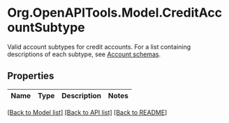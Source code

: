 # Org.OpenAPITools.Model.CreditAccountSubtype
Valid account subtypes for credit accounts. For a list containing descriptions of each subtype, see [Account schemas](https://plaid.com/docs/api/accounts/#StandaloneAccountType-credit).

## Properties

Name | Type | Description | Notes
------------ | ------------- | ------------- | -------------

[[Back to Model list]](../README.md#documentation-for-models) [[Back to API list]](../README.md#documentation-for-api-endpoints) [[Back to README]](../README.md)

